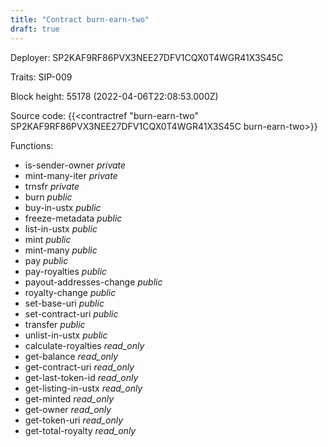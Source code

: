 ```yaml
---
title: "Contract burn-earn-two"
draft: true
---
```

Deployer: SP2KAF9RF86PVX3NEE27DFV1CQX0T4WGR41X3S45C

Traits:
SIP-009 



Block height: 55178 (2022-04-06T22:08:53.000Z)

Source code: {{<contractref "burn-earn-two" SP2KAF9RF86PVX3NEE27DFV1CQX0T4WGR41X3S45C burn-earn-two>}}

Functions:

* is-sender-owner _private_
* mint-many-iter _private_
* trnsfr _private_
* burn _public_
* buy-in-ustx _public_
* freeze-metadata _public_
* list-in-ustx _public_
* mint _public_
* mint-many _public_
* pay _public_
* pay-royalties _public_
* payout-addresses-change _public_
* royalty-change _public_
* set-base-uri _public_
* set-contract-uri _public_
* transfer _public_
* unlist-in-ustx _public_
* calculate-royalties _read_only_
* get-balance _read_only_
* get-contract-uri _read_only_
* get-last-token-id _read_only_
* get-listing-in-ustx _read_only_
* get-minted _read_only_
* get-owner _read_only_
* get-token-uri _read_only_
* get-total-royalty _read_only_
